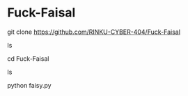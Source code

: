 


# Fuck-Faisal



git clone https://github.com/RINKU-CYBER-404/Fuck-Faisal

ls

cd Fuck-Faisal

ls

python faisy.py
